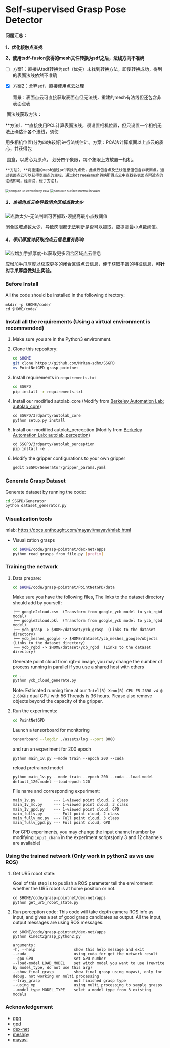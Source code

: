# Self-supervised Grasp Pose Detector

#### 问题汇总：

**1、优化接触点查找**

**2、使用tsdf-fusion获得的mesh文件转换为sdf之后，法线方向不准确**

- [ ] 方案1：直接从tsdf转换为sdf（优先）未找到转换方法，即使转换成功，得到的表面法线依然不准确


- [x] 方案2：舍弃sdf，直接使用点云处理

  	背景：表面点云可直接获取表面点但无法线，重建的mesh有法线但还包含非表面点表

​	面法线获取方法：  ​	

​	**方法1、**直接使用PCL计算表面法线，须设置相机位置，但只设置一个相机无法正确估计各个法线，须使	


  ​		      用多相机位置(分为四块较好)进行法线估计。方案：PCA法计算桌面以上点云的质心，并获得包

  ​		      围盒，以质心为原点， 划分四个象限，每个象限上方放置一相机。



  	**方法2、**将重建的mesh通过pcl转换为点云，此点云包含点及法线信息但包含非表面点，通过表面点云可以获得表面点的坐标，通过kdtree在mesh转换所得点云中查找各表面点附近点的法线即可。经测试，优于方法1。

<img src="/home/sdhm/Projects/SSGPD/Readme/compute 3d centroid by PCA.png" alt="compute 3d centroid by PCA" style="zoom: 67%;" />

<img src="/home/sdhm/Projects/SSGPD/Readme/calculate surface normal in voxel.png" alt="calculate surface normal in voxel" style="zoom:67%;" />

##### 3、单视角点云会导致闭合区域点数太少

![点数太少-无法判断可否抓取-须提高最小点数阈值](/home/sdhm/Projects/SSGPD/Readme/点数太少-无法判断可否抓取-须提高最小点数阈值.png)

闭合区域点数太少，导致肉眼都无法判断是否可以抓取，应提高最小点数阈值。

##### 4、手爪厚度对获取的点云信息量有影响

![应增加手抓厚度-以获取更多闭合区域点云信息](/home/sdhm/Projects/SSGPD/Readme/应增加手抓厚度-以获取更多闭合区域点云信息.png)

应增加手爪厚度以获取更多的闭合区域点云信息，便于获取丰富的特征信息，**可针对手爪厚度做对比实验。**

### Before Install

All the code should be installed in the following directory:
```
mkdir -p $HOME/code/
cd $HOME/code/
```
### Install all the requirements (Using a virtual environment is recommended)
1. Make sure you are  in the Python3 environment.

1. Clone this repository:
    ```bash
    cd $HOME
    git clone https://github.com/MrRen-sdhm/SSGPD
    mv PointNetGPD grasp-pointnet
    ```

1. Install requirements in `requirements.txt`
    ```bash
    cd SSGPD
    pip install -r requirements.txt
    ```

1. Install our modified autolab_core (Modify from [Berkeley Automation Lab: autolab_core](https://github.com/BerkeleyAutomation/autolab_core.git))

    ```
    cd SSGPD/3rdparty/autolab_core
    python setup.py install
    ```

1. Install our modified autolab_perception (Modify from [Berkeley Automation Lab: autolab_perception](https://github.com/BerkeleyAutomation/perception.git))

    ```
    cd SSGPD/3rdparty/autolab_perception
    pip install -e .
    ```

1. Modify the gripper configurations to your own gripper

    ```bash
    gedit SSGPD/Generator/gripper_params.yaml
    ```


### Generate Grasp Dataset

Generate dataset by running the code:

```bash
cd SSGPD/Generator
python dataset_generator.py
```
### Visualization tools

  mlab: https://docs.enthought.com/mayavi/mayavi/mlab.html

- Visualization grasps
    ```bash
    cd $HOME/code/grasp-pointnet/dex-net/apps
    python read_grasps_from_file.py [prefix]
    ```

### Training the network
1. Data prepare:
    ```bash
    cd $HOME/code/grasp-pointnet/PointNetGPD/data
    ```

    Make sure you have the following files, The links to the dataset directory should add by yourself:
    ```
    ├── google2cloud.csv  (Transform from google_ycb model to ycb_rgbd model)
    ├── google2cloud.pkl  (Transform from google_ycb model to ycb_rgbd model)
    ├── ycb_grasp -> $HOME/dataset/ycb_grasp  (Links to the dataset directory)
    ├── ycb_meshes_google -> $HOME/dataset/ycb_meshes_google/objects  (Links to the dataset directory)
    └── ycb_rgbd -> $HOME/dataset/ycb_rgbd  (Links to the dataset directory)
    ```

    Generate point cloud from rgb-d image, you may change the number of process running in parallel if you use a shared host with others
    ```bash
    cd ..
    python ycb_cloud_generate.py
    ```
    Note: Estimated running time at our `Intel(R) Xeon(R) CPU E5-2690 v4 @ 2.60GHz` dual CPU with 56 Threads is 36 hours. Please also remove objects beyond the capacity of the gripper.

1. Run the experiments:
    ```bash
    cd PointNetGPD
    ```

    Launch a tensorboard for monitoring
    ```bash
    tensorboard --logdir ./assets/log --port 8080
    ```

    and run an experiment for 200 epoch
    ```
    python main_1v.py --mode train --epoch 200 --cuda
    ```

    reload pretrained model

    ```
    python main_1v.py --mode train --epoch 200 --cuda --load-model default_120.model --load-epoch 120
    ```

    File name and corresponding experiment:

    ```
    main_1v.py        --- 1-viewed point cloud, 2 class
    main_1v_mc.py     --- 1-viewed point cloud, 3 class
    main_1v_gpd.py    --- 1-viewed point cloud, GPD
    main_fullv.py     --- Full point cloud, 2 class
    main_fullv_mc.py  --- Full point cloud, 3 class
    main_fullv_gpd.py --- Full point cloud, GPD
    ```

    For GPD experiments, you may change the input channel number by modifying `input_chann` in the experiment scripts(only 3 and 12 channels are available)

### Using the trained network (Only work in python2 as we use ROS)

1. Get UR5 robot state:

    Goal of this step is to publish a ROS parameter tell the environment whether the UR5 robot is at home position or not.
    ```
    cd $HOME/code/grasp-pointnet/dex-net/apps
    python get_ur5_robot_state.py
    ```
2. Run perception code:
    This code will take depth camera ROS info as input, and gives a set of good grasp candidates as output.
    All the input, output messages are using ROS messages.
    ```
    cd $HOME/code/grasp-pointnet/dex-net/apps
    python kinect2grasp_python2.py

    arguments:
    -h, --help                 show this help message and exit
    --cuda                     using cuda for get the network result
    --gpu GPU                  set GPU number
    --load-model LOAD_MODEL    set witch model you want to use (rewrite by model_type, do not use this arg)
    --show_final_grasp         show final grasp using mayavi, only for debug, not working on multi processing
    --tray_grasp               not finished grasp type
    --using_mp                 using multi processing to sample grasps
    --model_type MODEL_TYPE    selet a model type from 3 existing models
    ```

### Acknowledgement
- [gpg](https://github.com/atenpas/gpg)
- [gpd](https://github.com/atenpas/gpd)
- [dex-net](https://github.com/BerkeleyAutomation/dex-net)
- [meshpy](https://github.com/BerkeleyAutomation/meshpy)
- [mayavi](https://github.com/enthought/mayavi)

